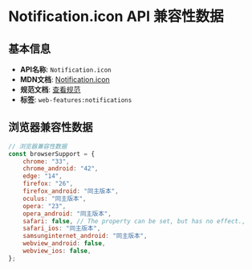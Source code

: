 # Notification.icon API 兼容性数据

## 基本信息

- **API名称**: `Notification.icon`
- **MDN文档**: [Notification.icon](https://developer.mozilla.org/docs/Web/API/Notification/icon)
- **规范文档**: [查看规范](https://notifications.spec.whatwg.org/#dom-notification-icon)
- **标签**: `web-features:notifications`

## 浏览器兼容性数据

```javascript
// 浏览器兼容性数据
const browserSupport = {
    chrome: "33",
    chrome_android: "42",
    edge: "14",
    firefox: "26",
    firefox_android: "同主版本",
    oculus: "同主版本",
    opera: "23",
    opera_android: "同主版本",
    safari: false, // The property can be set, but has no effect.,
    safari_ios: "同主版本",
    samsunginternet_android: "同主版本",
    webview_android: false,
    webview_ios: false,
};

```

